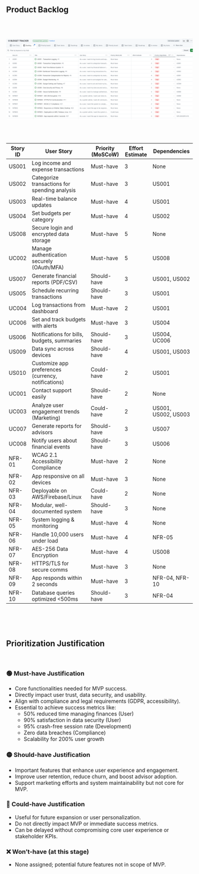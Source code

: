 ## Product Backlog

<br>
<br>

![Application Screenshot](Table_Artifacts/BACKLOG.PNG)


<br>
<br>

| Story ID | User Story | Priority (MoSCoW) | Effort Estimate | Dependencies |
|--------|-----------|--------------------|-----------------|-------------|
| US001 | Log income and expense transactions | Must-have | 3 | None |
| US002 | Categorize transactions for spending analysis | Must-have | 3 | US001 |
| US003 | Real-time balance updates | Must-have | 4 | US001 |
| US004 | Set budgets per category | Must-have | 4 | US002 |
| US008 | Secure login and encrypted data storage | Must-have | 5 | None |
| UC002 | Manage authentication securely (OAuth/MFA) | Must-have | 5 | US008 |
| US007 | Generate financial reports (PDF/CSV) | Should-have | 3 | US001, US002 |
| US005 | Schedule recurring transactions | Should-have | 3 | US001 |
| UC004 | Log transactions from dashboard | Must-have | 2 | US001 |
| UC006 | Set and track budgets with alerts | Must-have | 3 | US004 |
| US006 | Notifications for bills, budgets, summaries | Should-have | 3 | US004, UC006 |
| US009 | Data sync across devices | Should-have | 4 | US001, US003 |
| US010 | Customize app preferences (currency, notifications) | Could-have | 2 | US001 |
| UC001 | Contact support easily | Should-have | 2 | None |
| UC003 | Analyze user engagement trends (Marketing) | Could-have | 2 | US001, US002, US003 |
| UC007 | Generate reports for advisors | Should-have | 3 | US007 |
| UC008 | Notify users about financial events | Should-have | 3 | US006 |
| NFR-01 | WCAG 2.1 Accessibility Compliance | Must-have | 2 | None |
| NFR-02 | App responsive on all devices | Must-have | 3 | None |
| NFR-03 | Deployable on AWS/Firebase/Linux | Could-have | 2 | None |
| NFR-04 | Modular, well-documented system | Should-have | 3 | None |
| NFR-05 | System logging & monitoring | Must-have | 4 | None |
| NFR-06 | Handle 10,000 users under load | Must-have | 4 | NFR-05 |
| NFR-07 | AES-256 Data Encryption | Must-have | 4 | US008 |
| NFR-08 | HTTPS/TLS for secure comms | Must-have | 3 | None |
| NFR-09 | App responds within 2 seconds | Must-have | 3 | NFR-04, NFR-10 |
| NFR-10 | Database queries optimized <500ms | Should-have | 3 | NFR-04 |

<br>
<br>
<br>

## Prioritization Justification
<br>

### 🟢 Must-have Justification
- Core functionalities needed for MVP success.
- Directly impact user trust, data security, and usability.
- Align with compliance and legal requirements (GDPR, accessibility).
- Essential to achieve success metrics like:
  - 50% reduced time managing finances (User)
  - 90% satisfaction in data security (User)
  - 95% crash-free session rate (Development)
  - Zero data breaches (Compliance)
  - Scalability for 200% user growth

### 🟡 Should-have Justification
- Important features that enhance user experience and engagement.
- Improve user retention, reduce churn, and boost advisor adoption.
- Support marketing efforts and system maintainability but not core for MVP.

### 🔵 Could-have Justification
- Useful for future expansion or user personalization.
- Do not directly impact MVP or immediate success metrics.
- Can be delayed without compromising core user experience or stakeholder KPIs.

### ❌ Won’t-have (at this stage)
- None assigned; potential future features not in scope of MVP.

